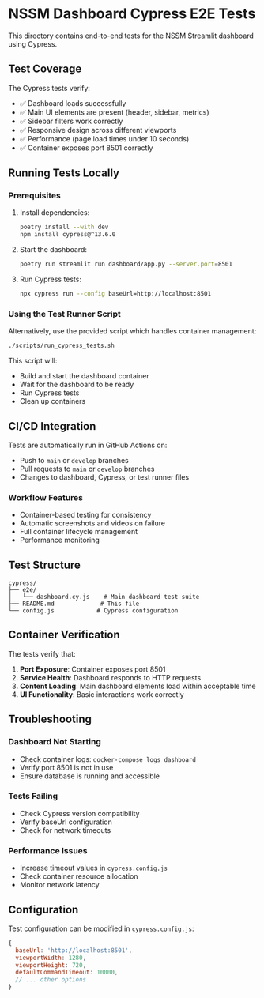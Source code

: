 # NSSM Dashboard Cypress E2E Tests

This directory contains end-to-end tests for the NSSM Streamlit dashboard using Cypress.

## Test Coverage

The Cypress tests verify:

- ✅ Dashboard loads successfully
- ✅ Main UI elements are present (header, sidebar, metrics)
- ✅ Sidebar filters work correctly
- ✅ Responsive design across different viewports
- ✅ Performance (page load times under 10 seconds)
- ✅ Container exposes port 8501 correctly

## Running Tests Locally

### Prerequisites

1. Install dependencies:
   ```bash
   poetry install --with dev
   npm install cypress@^13.6.0
   ```

2. Start the dashboard:
   ```bash
   poetry run streamlit run dashboard/app.py --server.port=8501
   ```

3. Run Cypress tests:
   ```bash
   npx cypress run --config baseUrl=http://localhost:8501
   ```

### Using the Test Runner Script

Alternatively, use the provided script which handles container management:

```bash
./scripts/run_cypress_tests.sh
```

This script will:
- Build and start the dashboard container
- Wait for the dashboard to be ready
- Run Cypress tests
- Clean up containers

## CI/CD Integration

Tests are automatically run in GitHub Actions on:
- Push to `main` or `develop` branches
- Pull requests to `main` or `develop` branches
- Changes to dashboard, Cypress, or test runner files

### Workflow Features

- Container-based testing for consistency
- Automatic screenshots and videos on failure
- Full container lifecycle management
- Performance monitoring

## Test Structure

```
cypress/
├── e2e/
│   └── dashboard.cy.js    # Main dashboard test suite
├── README.md             # This file
└── config.js            # Cypress configuration
```

## Container Verification

The tests verify that:

1. **Port Exposure**: Container exposes port 8501
2. **Service Health**: Dashboard responds to HTTP requests
3. **Content Loading**: Main dashboard elements load within acceptable time
4. **UI Functionality**: Basic interactions work correctly

## Troubleshooting

### Dashboard Not Starting
- Check container logs: `docker-compose logs dashboard`
- Verify port 8501 is not in use
- Ensure database is running and accessible

### Tests Failing
- Check Cypress version compatibility
- Verify baseUrl configuration
- Check for network timeouts

### Performance Issues
- Increase timeout values in `cypress.config.js`
- Check container resource allocation
- Monitor network latency

## Configuration

Test configuration can be modified in `cypress.config.js`:

```javascript
{
  baseUrl: 'http://localhost:8501',
  viewportWidth: 1280,
  viewportHeight: 720,
  defaultCommandTimeout: 10000,
  // ... other options
}
```
